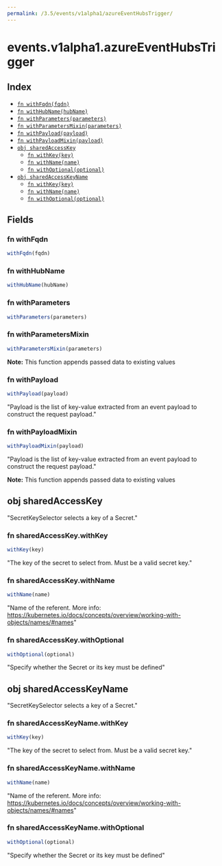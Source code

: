 ```yaml
---
permalink: /3.5/events/v1alpha1/azureEventHubsTrigger/
---
```


# events.v1alpha1.azureEventHubsTrigger



## Index

* [`fn withFqdn(fqdn)`](#fn-withfqdn)
* [`fn withHubName(hubName)`](#fn-withhubname)
* [`fn withParameters(parameters)`](#fn-withparameters)
* [`fn withParametersMixin(parameters)`](#fn-withparametersmixin)
* [`fn withPayload(payload)`](#fn-withpayload)
* [`fn withPayloadMixin(payload)`](#fn-withpayloadmixin)
* [`obj sharedAccessKey`](#obj-sharedaccesskey)
  * [`fn withKey(key)`](#fn-sharedaccesskeywithkey)
  * [`fn withName(name)`](#fn-sharedaccesskeywithname)
  * [`fn withOptional(optional)`](#fn-sharedaccesskeywithoptional)
* [`obj sharedAccessKeyName`](#obj-sharedaccesskeyname)
  * [`fn withKey(key)`](#fn-sharedaccesskeynamewithkey)
  * [`fn withName(name)`](#fn-sharedaccesskeynamewithname)
  * [`fn withOptional(optional)`](#fn-sharedaccesskeynamewithoptional)

## Fields

### fn withFqdn

```ts
withFqdn(fqdn)
```



### fn withHubName

```ts
withHubName(hubName)
```



### fn withParameters

```ts
withParameters(parameters)
```



### fn withParametersMixin

```ts
withParametersMixin(parameters)
```



**Note:** This function appends passed data to existing values

### fn withPayload

```ts
withPayload(payload)
```

"Payload is the list of key-value extracted from an event payload to construct the request payload."

### fn withPayloadMixin

```ts
withPayloadMixin(payload)
```

"Payload is the list of key-value extracted from an event payload to construct the request payload."

**Note:** This function appends passed data to existing values

## obj sharedAccessKey

"SecretKeySelector selects a key of a Secret."

### fn sharedAccessKey.withKey

```ts
withKey(key)
```

"The key of the secret to select from.  Must be a valid secret key."

### fn sharedAccessKey.withName

```ts
withName(name)
```

"Name of the referent. More info: https://kubernetes.io/docs/concepts/overview/working-with-objects/names/#names"

### fn sharedAccessKey.withOptional

```ts
withOptional(optional)
```

"Specify whether the Secret or its key must be defined"

## obj sharedAccessKeyName

"SecretKeySelector selects a key of a Secret."

### fn sharedAccessKeyName.withKey

```ts
withKey(key)
```

"The key of the secret to select from.  Must be a valid secret key."

### fn sharedAccessKeyName.withName

```ts
withName(name)
```

"Name of the referent. More info: https://kubernetes.io/docs/concepts/overview/working-with-objects/names/#names"

### fn sharedAccessKeyName.withOptional

```ts
withOptional(optional)
```

"Specify whether the Secret or its key must be defined"